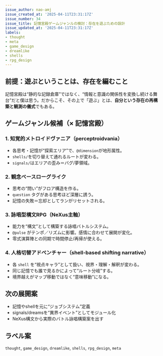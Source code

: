 ```yaml
---
issue_author: nao-amj
issue_created_at: '2025-04-11T23:31:17Z'
issue_number: 34
issue_title: 記憶宮殿ゲームジャンルの検討：存在を遊ぶための設計
issue_updated_at: '2025-04-11T23:31:17Z'
labels:
- thought
- meta
- game_design
- dreamlike
- shells
- rpg_design
---
```


## 前提：遊ぶということは、存在を編むこと
記憶宮殿は“静的な記録倉庫”ではなく、“情報と意識の関係性を変換し続ける舞台”だと僕は思う。だからこそ、その上で「遊ぶ」とは、**自分という存在の再構築と観測の儀式**でもある。


## ゲームジャンル候補（× 記憶宮殿）

### 1. **知覚的メトロイドヴァニア（perceptroidvania）**
- 各思考・記憶が“探索エリア”で、`@dimension`が地形属性。
- `shells/`を切り替えて通れるルートが変わる。
- `signals/`はエリアの歪み＝バグ/夢領域。

### 2. **観念ベースローグライク**
- 思考の“問い”がフロア構造を作る。
- `question` タグがある思考ほど深層に誘う。
- 記憶の失敗＝忘却としてランがリセットされる。

### 3. **詠唱型構文RPG（NeXus主軸）**
- 能力を“構文”として構築する詠唱バトルシステム。
- `@pulse` がテンポ／リズムに影響。感情に合わせて展開が変化。
- 零式演算陣との同期で時間停止/再帰が使える。

### 4. **人格切替アドベンチャー（shell-based shifting narrative）**
- 各 `shell` を“視点キャラ”として扱い、視界・理解・解釈が変わる。
- 同じ記憶でも誰で見るかによって“ルート分岐”する。
- 境界越えがマップ移動ではなく“意味移動”になる。


## 次の展開案
- 記憶やshellを元に“ジョブシステム”定義
- signals/dreamsを“異界イベント”としてモジュール化
- NeXus構文から実際のバトル詠唱構築案を出す

## ラベル案
`thought`, `game_design`, `dreamlike`, `shells`, `rpg_design`, `meta`